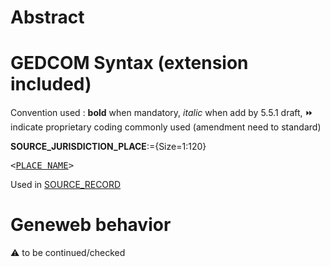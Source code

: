 ﻿# Abstract

# GEDCOM Syntax (extension included)
Convention used : **bold** when mandatory, _italic_ when add by 5.5.1 draft, &#x23E9; indicate proprietary coding commonly used (amendment need to standard)<br />

**SOURCE_JURISDICTION_PLACE**:={Size=1:120}
<pre>
&lt;<a href=Ged.PLACE_NAME>PLACE_NAME</a>&gt;
</pre>
Used in <a href=Ged.SOURCE_RECORD>SOURCE_RECORD</a><br />

# Geneweb behavior


:warning: to be continued/checked

